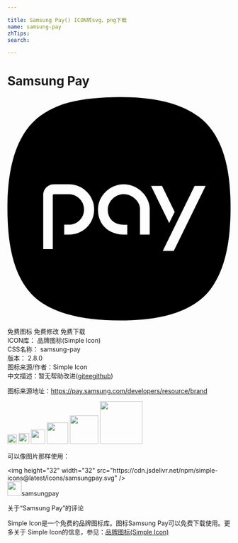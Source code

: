 ```yaml
---

title: Samsung Pay() ICON转svg、png下载
name: samsung-pay
zhTips: 
search: 

---
```


# Samsung Pay  <small style="font-size: 60%;font-weight: 100"></small>

<div id="svg" class="svg-wrap">
<svg role="img" xmlns="http://www.w3.org/2000/svg" viewBox="0 0 24 24"><title>Samsung Pay icon</title><path d="M23.978 10.702c-.133-3.828-1.139-6.909-3.408-8.592S14.89-.157 10.604.047C8.658.141 6.902.394 5.477.964c-1.47.59-2.606 1.421-3.437 2.578C.369 5.867-.148 9.377.035 13.422c.174 3.84 1.169 6.878 3.465 8.535 2.284 1.647 5.996 2.17 9.909 2.005 3.798-.16 6.883-1.167 8.535-3.466 1.649-2.295 2.175-5.683 2.034-9.794zM6.602 14.77h-.495v-1.063h.495c.946 0 1.636-.732 1.636-1.636 0-.903-.732-1.636-1.636-1.636H5.003a.13.13 0 0 0-.124.093v5.802h-1.03v-5.802c0-.638.517-1.155 1.155-1.155h1.599c1.49 0 2.725 1.208 2.725 2.698S8.175 14.77 6.602 14.77zm8.702.001H14.26v-2.78c-.021-.784-.853-1.565-1.739-1.565-.996 0-1.729.85-1.729 1.646 0 1.126.794 1.641 1.729 1.641h.368v1.058h-.368c-1.538-.001-2.785-.985-2.785-2.699 0-1.398 1.247-2.699 2.785-2.699 1.389 0 2.739 1.165 2.783 2.618v2.78zm1.324-5.221l1.361 2.788-.592 1.203-1.949-3.99h1.18zm1.261 6.971h-1.181l3.426-6.971h1.181l-3.426 6.971z"/></svg>
</div>
<detail full-name='samsung-pay'></detail>

<div class="detail-page">
<p>
<span><span class="badge-success badge">免费图标</span> <span class="badge-success badge">免费修改</span>  <span class="badge-success badge">免费下载</span> </span>
<br/>
<span>
ICON库：
<span class="badge-secondary badge">品牌图标(Simple Icon)</span> 
</span>
<br/>
<span>
CSS名称：
<span class="badge-secondary badge">samsung-pay</span> 
</span>

<br/>
<span>
版本：
<span class="badge-secondary badge">2.8.0</span> 
</span>
<br/>
<span>图标来源/作者：<span class="badge-light badge">Simple Icon</span></span> 
<br/>
<span class="zh-detail">中文描述：暂无<span class="help-link"><span>帮助改进</span>(<a href="https://gitee.com/liuwave/icon-helper/edit/master/json/brands/samsung-pay.json" target="_blank" rel="noopener noreferrer">gitee</a><a href="https://github.com/liuwave/icon-helper/edit/master/json/brands/samsung-pay.json" target="_blank" rel="noopener noreferrer">github</a></span>)</span><br/>
</p>
</div><div class="description description alert alert-light"><p>图标来源地址：<a href="https://pay.samsung.com/developers/resource/brand" target="_blank" rel="noopener noreferrer">https://pay.samsung.com/developers/resource/brand</a></p></div>
<div class="alert alert-dark">
<img height="21" width="21" src="https://cdn.jsdelivr.net/npm/simple-icons@latest/icons/samsungpay.svg" />
<img height="24" width="24" src="https://cdn.jsdelivr.net/npm/simple-icons@latest/icons/samsungpay.svg" />
<img height="32" width="32" src="https://cdn.jsdelivr.net/npm/simple-icons@latest/icons/samsungpay.svg" />
<img height="48" width="48" src="https://cdn.jsdelivr.net/npm/simple-icons@latest/icons/samsungpay.svg" />
<img height="64" width="64" src="https://cdn.jsdelivr.net/npm/simple-icons@latest/icons/samsungpay.svg" />
<img height="96" width="96" src="https://cdn.jsdelivr.net/npm/simple-icons@latest/icons/samsungpay.svg" />

</div>
<div>
  <p>可以像图片那样使用：    
  </p>
  <div class="alert alert-primary" style="font-size: 14px">
    &lt;img height="32" width="32" src="https://cdn.jsdelivr.net/npm/simple-icons@latest/icons/samsungpay.svg" /&gt;
    <copy-btn content='<img height="32" width="32" src="https://cdn.jsdelivr.net/npm/simple-icons@latest/icons/samsungpay.svg" />'></copy-btn>
  </div>
  <div class="alert alert-secondary">
    <img height="32" width="32" src="https://cdn.jsdelivr.net/npm/simple-icons@latest/icons/samsungpay.svg" />samsungpay
    <copy-btn content="samsungpay" btn-title="复制图标名称"></copy-btn>
  </div>
</div>

<Vssue title="关于“Samsung Pay”的评论" >关于“Samsung Pay”的评论</Vssue>


<div><p>Simple Icon是一个免费的品牌图标库。图标Samsung Pay可以免费下载使用。更多关于  Simple Icon的信息，参见：<a target="_blank" href="https://iconhelper.cn/brands.html">品牌图标(Simple Icon)</a>
</p></div>
